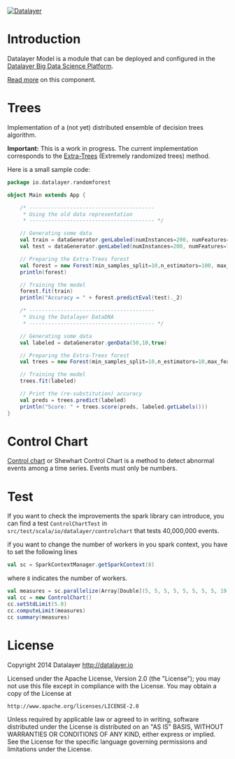 [![Datalayer](http://datalayer.io/ext/images/logo_horizontal_072ppi.png)](http://datalayer.io)

# Introduction

Datalayer Model is a module that can be deployed and configured in the
[Datalayer Big Data Science Platform](http://datalayer.io/platform).

[Read more](src/site/markdown/index.md) on this component.

# Trees

Implementation of a (not yet) distributed ensemble of decision trees algorithm.

**Important:** This is a work in progress. The current implementation corresponds to the [Extra-Trees](http://www.montefiore.ulg.ac.be/~ernst/uploads/news/id63/extremely-randomized-trees.pdf) (Extremely randomized trees) method.

Here is a small sample code:

```scala
package io.datalayer.randomforest

object Main extends App {

    /* ----------------------------------------
     * Using the old data representation
     * ---------------------------------------- */

    // Generating some data
    val train = dataGenerator.genLabeled(numInstances=200, numFeatures=10)
    val test = dataGenerator.genLabeled(numInstances=200, numFeatures=10)

    // Preparing the Extra-Trees forest
    val forest = new Forest(min_samples_split=10,n_estimators=100, max_features=5)
    println(forest)

    // Training the model
    forest.fit(train)
    println("Accuracy = " + forest.predictEval(test)._2)

    /* ----------------------------------------
     * Using the Datalayer DataDNA
     * ---------------------------------------- */

    // Generating some data
    val labeled = dataGenerator.genData(50,10,true)

    // Preparing the Extra-Trees forest
    val trees = new Forest(min_samples_split=10,n_estimators=10,max_features=5)

    // Training the model
    trees.fit(labeled)

    // Print the (re-substitution) accuracy
    val preds = trees.predict(labeled)
    println("Score: " + trees.score(preds, labeled.getLabels()))
}
```

# Control Chart

[Control chart](http://en.wikipedia.org/wiki/Control_chart) or Shewhart Control Chart is a method to detect abnormal
events among a time series. Events must only be numbers.

 # Test
 If you want to check the improvements the spark library can introduce, you can find a test `ControlChartTest` in
 `src/test/scala/io/datalayer/controlchart` that tests 40,000,000 events.

 if you want to change the number of workers in you spark context, you have to set the following lines

```scala
val sc = SparkContextManager.getSparkContext(8)
```

where `8` indicates the number of workers.

```scala
val measures = sc.parallelize(Array[Double](5, 5, 5, 5, 5, 5, 5, 5, 19))
val cc = new ControlChart()
cc.setStdLimit(5.0)
cc.computeLimit(measures)
cc summary(measures)
```

# License

Copyright 2014 Datalayer http://datalayer.io

Licensed under the Apache License, Version 2.0 (the "License");
you may not use this file except in compliance with the License.
You may obtain a copy of the License at

    http://www.apache.org/licenses/LICENSE-2.0

Unless required by applicable law or agreed to in writing, software
distributed under the License is distributed on an "AS IS" BASIS,
WITHOUT WARRANTIES OR CONDITIONS OF ANY KIND, either express or implied.
See the License for the specific language governing permissions and
limitations under the License.
